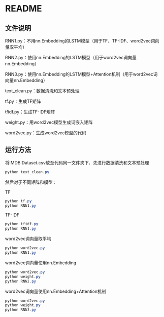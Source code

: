 # README

## 文件说明

RNN1.py：不用nn.Embedding的LSTM模型（用于TF、TF-IDF、word2vec词向量取平均）

RNN2.py：使用nn.Embedding的LSTM模型（用于word2vec词向量nn.Embedding）

RNN3.py：使用nn.Embedding的LSTM模型+Attention机制（用于word2vec词向量nn.Embedding）

text_clean.py：数据清洗和文本预处理

tf.py：生成TF矩阵

tfidf.py：生成TF-IDF矩阵

weight.py：用word2vec模型生成词嵌入矩阵

word2vec.py：生成word2vec模型的代码

## 运行方法

将IMDB Dataset.csv放至代码同一文件夹下，先进行数据清洗和文本预处理

~~~powershell
python text_clean.py
~~~

然后对于不同矩阵和模型：

TF

~~~powershell
python tf.py
python RNN1.py
~~~

TF-IDF

~~~powershell
python tfidf.py
python RNN1.py
~~~

word2vec词向量取平均

~~~powershell
python word2vec.py
python RNN1.py
~~~

word2vec词向量使用nn.Embedding

~~~powershell
python word2vec.py
python weight.py
python RNN2.py
~~~

word2vec词向量使用nn.Embedding+Attention机制

~~~powershell
python word2vec.py
python weight.py
python RNN3.py
~~~

